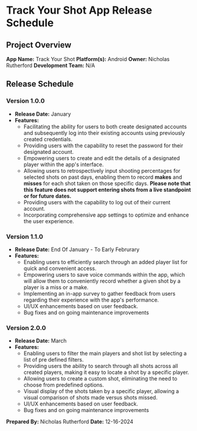 # Track Your Shot App Release Schedule

## Project Overview

**App Name:** Track Your Shot
**Platform(s):** Android
**Owner:** Nicholas Rutherford
**Development Team:** N/A

## Release Schedule

### Version 1.0.0

- **Release Date:** January
- **Features:**
    - Facilitating the ability for users to both create designated accounts and subsequently log into their existing accounts using previously created credentials.
    - Providing users with the capability to reset the password for their designated account.
    - Empowering users to create and edit the details of a designated player within the app's interface.
    - Allowing users to retrospectively input shooting percentages for selected shots on past days, enabling them to record **makes** and **misses** for each shot taken on those specific days. **Please note that this feature does not support entering shots from a live standpoint or for future dates.**
    - Providing users with the capability to log out of their current account.
    - Incorporating comprehensive app settings to optimize and enhance the user experience.

### Version 1.1.0

- **Release Date:**  End Of January - To Early Februrary
- **Features:**
    - Enabling users to efficiently search through an added player list for quick and convenient access.
    - Empowering users to save voice commands within the app, which will allow them to conveniently record whether a given shot by a player is a miss or a make.
    - Implementing an in-app survey to gather feedback from users regarding their experience with the app's performance.
    - UI/UX enhancements based on user feedback.
    - Bug fixes and on going maintenance improvements

### Version 2.0.0

- **Release Date:** March
- **Features:**
    - Enabling users to filter the main players and shot list by selecting a list of pre defined filters.
    - Providing users the ability to search through all shots across all created players, making it easy to locate a shot by a specific player.
    - Allowing users to create a custom shot, eliminating the need to choose from predefined options.
    - Visual display of the shots taken by a specific player, allowing a visual comparison of shots made versus shots missed.
    - UI/UX enhancements based on user feedback.
    - Bug fixes and on going maintenance improvements

**Prepared By:** Nicholas Rutherford
**Date:** 12-16-2024
